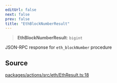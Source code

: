 ```yaml
---
editUrl: false
next: false
prev: false
title: "EthBlockNumberResult"
---
```


> **EthBlockNumberResult**: `bigint`

JSON-RPC response for `eth_blockNumber` procedure

## Source

[packages/actions/src/eth/EthResult.ts:18](https://github.com/evmts/tevm-monorepo/blob/main/packages/actions/src/eth/EthResult.ts#L18)
